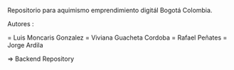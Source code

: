 Repositorio para aquimismo emprendimiento digitál Bogotá Colombia.

Autores :

= Luis Moncaris Gonzalez
= Viviana Guacheta Cordoba
= Rafael Peñates
= Jorge Ardila

=> Backend Repository